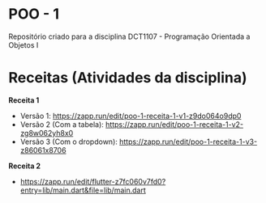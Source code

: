 # POO - 1
Repositório criado para a disciplina DCT1107 - Programação Orientada a Objetos I

# Receitas (Atividades da disciplina)
**Receita 1**
- Versão 1: https://zapp.run/edit/poo-1-receita-1-v1-z9do064o9dp0
- Versão 2 (Com a tabela): https://zapp.run/edit/poo-1-receita-1-v2-zg8w062yh8x0
- Versão 3 (Com o dropdown): https://zapp.run/edit/poo-1-receita-1-v3-z86061x8706

**Receita 2**
- https://zapp.run/edit/flutter-z7fc060v7fd0?entry=lib/main.dart&file=lib/main.dart
